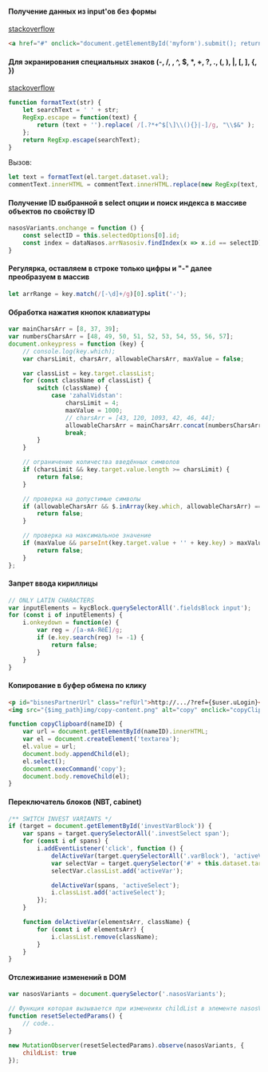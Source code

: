 #### Получение данных из input'ов без формы

[stackoverflow](https://ru.stackoverflow.com/questions/247752/%D0%9F%D0%BE%D0%BB%D1%83%D1%87%D0%B5%D0%BD%D0%B8%D0%B5-%D0%B4%D0%B0%D0%BD%D0%BD%D1%8B%D1%85-%D0%B8%D0%B7-input%D0%BE%D0%B2-%D0%B1%D0%B5%D0%B7-%D1%84%D0%BE%D1%80%D0%BC%D1%8B)

```html
<a href="#" onclick="document.getElementById('myform').submit(); return false;">Отправить</a>
```

#### Для экранирования специальных знаков (-, /, \, ^, $, *, +, ?, ., (, ), |, [, ], {, })

[stackoverflow](https://ru.stackoverflow.com/questions/434779/%D0%97%D0%B0%D0%BC%D0%B5%D0%BD%D0%B0-%D0%B2%D1%8B%D1%80%D0%B0%D0%B6%D0%B5%D0%BD%D0%B8%D1%8F-%D1%81%D0%BE%D0%B4%D0%B5%D1%80%D0%B6%D0%B0%D1%89%D0%B5%D0%B3%D0%BE-%D0%BA%D1%80%D1%83%D0%B3%D0%BB%D1%8B%D0%B5-%D1%81%D0%BA%D0%BE%D0%B1%D0%BA%D0%B8-%D1%81-%D0%BF%D0%BE%D0%BC%D0%BE%D1%89%D1%8C%D1%8E-replace)

```js
function formatText(str) {
    let searchText = ' ' + str;
    RegExp.escape = function(text) {
        return (text + '').replace( /[.?*+^$[\]\\(){}|-]/g, "\\$&" );
    };
    return RegExp.escape(searchText);
}
```

Вызов:
```js
let text = formatText(el.target.dataset.val);
commentText.innerHTML = commentText.innerHTML.replace(new RegExp(text,'g'), '');
```

#### Получение ID выбранной в select опции и поиск индекса в массиве объектов по свойству ID

```js
nasosVariants.onchange = function () {
    const selectID = this.selectedOptions[0].id;
    const index = dataNasos.arrNasosiv.findIndex(x => x.id == selectID);
}
```

#### Регулярка, оставляем в строке только цифры и "-" далее преобразуем в массив

```js
let arrRange = key.match(/[-\d]+/g)[0].split('-');
```


#### Обработка нажатия кнопок клавиатуры

```js
var mainCharsArr = [8, 37, 39];
var numbersCharsArr = [48, 49, 50, 51, 52, 53, 54, 55, 56, 57];
document.onkeypress = function (key) {
    // console.log(key.which);
    var charsLimit, charsArr, allowableCharsArr, maxValue = false;

    var classList = key.target.classList;
    for (const className of classList) {
        switch (className) {
            case 'zahalVidstan':
                charsLimit = 4;
                maxValue = 1000;
                // charsArr = [43, 120, 1093, 42, 46, 44];
                allowableCharsArr = mainCharsArr.concat(numbersCharsArr);
                break;
        }
    }

    // ограничение количества введённых символов
    if (charsLimit && key.target.value.length >= charsLimit) {
        return false;
    }

    // проверка на допустимые символы
    if (allowableCharsArr && $.inArray(key.which, allowableCharsArr) == -1) {
        return false;
    }

    // проверка на максимальное значение
    if (maxValue && parseInt(key.target.value + '' + key.key) > maxValue) {
        return false;
    }
};
```

#### Запрет ввода кириллицы

```js
// ONLY LATIN CHARACTERS
var inputElements = kycBlock.querySelectorAll('.fieldsBlock input');
for (const i of inputElements) {
    i.onkeydown = function(e) {
        var reg = /[а-яА-ЯёЁ]/g;
        if (e.key.search(reg) != -1) {
            return false;
        }
    }
}
```

#### Копирование в буфер обмена по клику

```html
<p id="bisnesPartnerUrl" class="refUrl">http://.../?ref={$user.uLogin}</p>
<img src="{$img_path}img/copy-content.png" alt="copy" onclick="copyClipboard('bisnesPartnerUrl')">
```

```js
function copyClipboard(nameID) {
    var url = document.getElementById(nameID).innerHTML;
    var el = document.createElement('textarea');
    el.value = url;
    document.body.appendChild(el);
    el.select();
    document.execCommand('copy');
    document.body.removeChild(el);
}
```

#### Переключатель блоков (NBT, cabinet)

```js
/** SWITCH INVEST VARIANTS */
if (target = document.getElementById('investVarBlock')) {
    var spans = target.querySelectorAll('.investSelect span');
    for (const i of spans) {
        i.addEventListener('click', function () {
            delActiveVar(target.querySelectorAll('.varBlock'), 'activeVar');
            var selectVar = target.querySelector('#' + this.dataset.target);
            selectVar.classList.add('activeVar');

            delActiveVar(spans, 'activeSelect');
            i.classList.add('activeSelect');
        });
    }

    function delActiveVar(elementsArr, className) {
        for (const i of elementsArr) {
            i.classList.remove(className);
        }
    }
}
```

#### Отслеживание изменений в DOM

```js
var nasosVariants = document.querySelector('.nasosVariants');

// Функция которая вызывается при изменеиях childList в элементе nasosVariants
function resetSelectedParams() {
    // code..
}

new MutationObserver(resetSelectedParams).observe(nasosVariants, {
    childList: true
});
```
